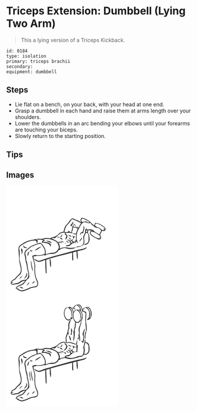 # Triceps Extension: Dumbbell (Lying Two Arm)
> This a lying version of a Triceps Kickback.

``` 
id: 0184 
type: isolation 
primary: triceps brachii 
secondary:  
equipment: dumbbell 
``` 

## Steps

 - Lie flat on a bench, on your back, with your head at one end.
 - Grasp a dumbbell in each hand and raise them at arms length over your shoulders.
 - Lower the dumbbells in an arc bending your elbows until your forearms are touching your biceps.
 - Slowly return to the starting position.

## Tips


## Images

<svg width="300" height="296" viewBox="0 0 225 222" xmlns="http://www.w3.org/2000/svg">
  <g fill="#FFF">
    <path d="M0 0h225v222H0V0m151.34 64.58c-.56 1.75-1.6 3.41-1.71 5.28.42 1.34 1.26 2.5 1.93 3.74-2.54-1.68-5.27-3-7.94-4.43-2.98-.71-5.7-2.11-8.45-3.42-2.05-1.06-4.03.65-5.33 2.09-2.8 3.24-4.88 7.06-8.08 9.95-4.15 3.68-5.08 9.38-6.12 14.53-4.14.7-8.48 2.12-11.02 5.69-2.3 1.38-4.42 3.04-6.77 4.33-3.21.66-6.48 1.36-9.09 3.49-4.29-.46-8.79-1.77-12.97-.07-4.25 1.74-8.93 1.26-13.34.54.13.51.4 1.52.54 2.02 3.88-.02 7.91-.19 11.6 1.21-1.65 1.26-2.59 3.08-3.4 4.93 2.85.18 5.74.12 8.54.75l.54.34c4.09.39 8.82 2.62 8.35 7.45.48-1.23.99-2.45 1.52-3.66-.8-4.27-5.27-5.08-8.85-5.67l-.55-.38c-2.42-.56-4.93-.24-7.39-.34 1.55-1.08 3.14-2.09 4.7-3.16-1.34-.52-2.68-1.05-3.95-1.71 8.66-2.87 18.14-.32 25.93 3.9 3.42 2.64 5.18 6.93 6.09 11.04.14 3.18-2.3 5.64-4.06 8.04-2.12 2.71-5.6 3.9-8.97 3.69-4.84-.13-9.36 1.79-13.77 3.5 1.74-7.49-1.95-15.1-6.96-20.5-1.37-1.4-3.07-3.41-5.27-2.66-5.6 1.19-10.88 3.52-16.08 5.86-3.35 1.47-5.57 4.57-8.74 6.33-4.84 2.37-6.7 8.68-4.92 13.58 1.48 4.33.75 9.05 2.37 13.34 1.82 5.12 1.69 10.65 3.24 15.84.89 4.21 2.7 8.64 1.11 12.92-.63 2.47-2.55 4.27-4.08 6.2-3.31.42-6.85.35-9.83 2.05-2.32 1.24-4.24 3.09-6.49 4.44-2.93.7-5.97.82-8.84 1.81-1.59.62-3.4.27-4.6-.97 1.5-1.1 3.11-2.01 4.59-3.12l-4.61.6c1.95-2.61 4.93-3.74 7.72-5.15 2.78-2.81 4.87-6.31 8.23-8.54 3.79-2.38 4.77-7.17 4.73-11.33-.18-5.96-1.76-11.77-3.44-17.45-1.69-8.07 1.01-16.5-1.28-24.47.03-3.4 2.07-6.45 5.28-7.63 8.23-5.63 18.02-10.35 28.26-9.18 1.27 1.87 1.66 4.19 3.11 5.97.29-2.34.34-4.7.44-7.06-1.3-.72-2.61-1.44-3.86-2.25-1.44.59-2.87 1.33-4.46 1.43-6.38.48-12.56 2.63-18.22 5.54-3.25 2.02-6.32 4.31-9.62 6.25-4.27 5.19-1.6 11.97-1.82 17.97 1.03 6.25.26 12.69 1.99 18.84 1.12 5.21 3.06 10.66 1.68 16-1.41 5.36-6.88 7.78-9.85 12.11-2.13 3.39-6.56 4.01-8.95 7.11-.56 1.51-.88 3.1-1.31 4.66 1.55 1.05 2.93 3.09 5.07 2.48 3.72-.99 7.7-.84 11.33-2.01 3.85-2.98 7.88-5.86 12.93-6.23-2.76 3.36-5.46 7.45-10.07 8.27-3.48 1.58-8.13 3.35-8.88 7.57 1.07.68 2.18 1.32 3.31 1.9 2.88 2.45 6.63 3.93 10.42 3.84 2.24-.66 4.45-1.46 6.69-2.11 4.77-1.37 8.77-4.8 13.82-5.27 3.55-.86 8.69-.38 10.16-4.6 2.37-6.23-2.19-12.01-3.98-17.72-1.37-6.53-1.95-13.26-1.18-19.9.54-7.63-4.3-14.49-3.24-22.09l.53.46.51.46c2.28.63 4.32-1.27 6.64-.88 4.71.39 9.46-.24 13.88-1.93.13.4.38 1.2.51 1.6 4.26-2.16 8.9-3.94 13.76-3.55 5.64.25 12.06-2.04 14.42-7.56 1.62-.32 3.11-1.02 4.21-2.3 3.53-1.33 7.41-2.6 11.17-1.47 6.35 1.91 14.09 2.44 19.64-1.81-4.94.6-9.96 1.72-14.93.69-6.03-1.29-12.57-1.03-18.07 1.96 1.75-4.26-.49-8.64-2.55-12.32 2.66.48 5.43 1.22 8.09.27-2.73-.87-5.54-1.43-8.34-1.98l-.04 2.14c-2.7-4.86-8.45-6.28-13.04-8.74 1.23-.66 2.47-1.31 3.69-1.98-.02.47-.05 1.41-.07 1.89 1.72 0 3.23-1.09 4.85-1.58 1.53-3.37 5.05-5.02 7.71-7.36 2.9-2.47 6.83-3.3 10.53-2.6-.1 1.21-.19 2.42-.26 3.63.69.36 2.06 1.08 2.75 1.44 1.31 2.85-1.56 5.66-1.74 8.59 2.57-.07 3.06-3.06 4.02-4.9 1.32-3.31-2.49-5.51-4.15-7.82 4.93-1.04 9.9-1.41 14.69.53.65-1.78-1.24-2.1-2.46-2.69 3.38-1.6 3.05-5.92 3.07-9.07 2.34.08 4.68.04 7.02-.09.86 1.11 1.73 2.22 2.59 3.34-1.55 2.86-2.48 6-3.25 9.15-1.47-.29-2.94-.59-4.41-.9-.67.47-1.32.95-1.98 1.44 2.25.2 4.49.49 6.72.77-.44 3.81-.38 7.65.04 11.46-.56-.07-1.7-.19-2.27-.26.34.6 1.03 1.78 1.37 2.37-.69.29-2.09.85-2.79 1.14-.81-.19-2.45-.58-3.27-.77-.35-.76-.7-1.51-1.04-2.26.88-.9 1.74-1.82 2.56-2.78-2.42.87-4.25 2.73-6.45 3.98-1.51-1.68-3.83-1.78-5.83-2.41.23.43.7 1.29.93 1.72 1.18.3 2.36.6 3.54.88-.18 2.13.57 4.09 1.91 5.73-.94.75-1.88 1.52-2.81 2.28-2.15.37-4.28.83-6.4 1.33.22.42.67 1.26.89 1.67 1.64-.2 3.29-.36 4.91-.67 2.36-.18 3.37-2.65 5.17-3.82 2.47-1.61 5.22-2.73 7.82-4.1a57.93 57.93 0 0 0-1.03 4.13c1.32-1.82 2.02-3.98 2.86-6.05.64 1.65 1.76 2.97 3.33 3.8-.55-2.1-1.58-4.02-2.1-6.12-.65-7.2-.62-15.02 3.45-21.31 2.88-4.47 4.15-10.27 8.73-13.44 4.36-2.83 9.18 1.02 13.78 1.08 1.69-2.57 2.67 1.04 3.5 2.36 2.42 1.81 4.73 3.79 7.24 5.48 1.99 1.46 4.58 1.1 6.87 1.61 2.58.91 4.02 3.34 5.62 5.38-1.25 2.64-2.51 5.27-3.83 7.87-2.91-1.96-5.86-3.88-9.01-5.43-1.38-1.68-2.91-3.34-5-4.11-3.59-1.79-7.66-.63-11.46-.47-.08-.7-.26-2.11-.35-2.82-1.94 1.76-2.94 4.18-2.81 6.8.16 4.12-2.72 7.32-3.91 11.03.5 5.19 2.45 11.29-1.36 15.72-3.04 4.56-9.76 1.49-13.38 5.33 5.12-.67 10.72-1.68 14.82-5 5.23-5.61-.7-13.73 3.32-19.68.76-1.59 1.38-3.25 2.03-4.89 1.53.51 3.24.7 4.55 1.73 1.23 4.78 1.01 9.84.76 14.73-.99 4.14-4.97 5.95-8.8 6.63.04 2.2 2.94 1.03 4.26.65 5.07-1.57 7.24-7.42 6.68-12.3-.5-4-.42-8.53-3.54-11.54.43-1.76.78-3.54 1.07-5.33 2.88.34 5.72.95 8.57 1.49-1.3.04-2.59.09-3.88.16-.72 2.14-2.64 4.71-.75 6.83 3.91 4.26 9.23 6.98 14.37 9.47 2.18 1.08 5.81 1.88 6.82-1.09 1.66-2.39.05-4.88-1.57-6.72 1.35-2.94 2.66-5.9 4.06-8.82 1.74.01 3.98 1.41 5.48-.02 1.31-1.02 1.6-2.79 1.82-4.33-1.76-3.37-5.18-5.34-8.3-7.27-3.95-2.22-8.24-4.47-12.92-4.2-.66 1.69-1.32 3.39-1.89 5.11-4.3-2.56-6.97-7.02-11.26-9.6-4.42-2.77-9.26-5.89-14.71-5.51m4.51 16.04c.32 4.19-.3 8.34-1.99 12.19-3.32.44-5.55 3.17-4.9 6.54.81-1.38 1.51-2.81 2.38-4.15 1.07-.92 2.49.25 3.7.31.29-4.85 4.73-10.58.81-14.89m-46.1 21.42c-.93.51-1.86 1.02-2.79 1.52-1.75-.73-3.59-1.31-5.51-.98 1.22.68 2.45 1.32 3.71 1.92 2.3-.79 4.59-1.62 6.86-2.51.43-1.63.84-3.27 1.22-4.91-1.32 1.54-2.45 3.23-3.49 4.96m15.34-3.75c.84 3.2 4.04 3.51 6.84 3.78-.68-.67-1.35-1.34-2.03-2.01l-2.3-.4c-.83-.47-1.67-.93-2.51-1.37m7.68 1.24c1.5 2.14 2.17 4.64 2.32 7.22 1.07-1.77 1.97-3.79 3.99-4.68-.44-.24-1.31-.71-1.75-.95-.4.43-.79.87-1.19 1.31-1.11-.98-2.24-1.95-3.37-2.9m-7.12 4.54c.92 2.41 2.85 4.24 5.62 3.81a53.33 53.33 0 0 0-5.62-3.81m21.05 8.28c3.38-1.67 5.68-4.82 6.59-8.43-2.73 2.34-4.82 5.32-6.59 8.43m-39.56-7.54c2.12 1.42 4.24 2.87 6.61 3.86-.65-1.22-1.33-2.42-2.01-3.62-1.54-.09-3.07-.17-4.6-.24m-27.66 5.3c3.92 2.4 8.42 3.67 12.64 5.45-2.12-4.68-8.28-4.59-12.64-5.45m28.23 1.05c2.76 1.24 5.65 2.72 8.77 2.26-2.52-1.92-5.69-2.34-8.77-2.26m12.92-.7c1.06 2.54 3.27 4.11 6.11 3.72-1.8-1.6-3.91-2.79-6.11-3.72m-1.47 4.65c-1.35 3.06 3.33-.01 0 0m-77.01 9.11c-3.35-.04-6.17-1.37-7.8-4.36-1.01 4.36 4.61 7.16 7.8 4.36m112.99 2.44c-6.22 1.31-12.48 2.43-18.63 4.03-22.77 6.42-45.82 11.92-68.14 19.8-4.62 2.22-8.33-2.25-12.51-3.4 1.86 3.37 5.69 4.88 9.15 6.01 4.79.12 9.06-2.55 13.64-3.58.15 8.95.29 17.9 1.1 26.82l1.56-.12c-.16-9.07-.18-18.14-1.02-27.18 2.45-.79 4.92-1.5 7.37-2.25l-1.38-.44c5.47-.04 10.43-2.63 15.69-3.8 10.31-2.42 20.45-5.51 30.74-8.01.29 4.95-.03 9.93.41 14.87.48.3 1.46.89 1.95 1.18.16-5.49-.3-10.96-.73-16.43 2.4-.79 4.86-1.4 7.32-2 .41 5.36-.32 11.13 2.09 16.12 1.02-5.46.16-11.02-.3-16.49 5.48-1.73 11.48-2.07 16.52-5.02 1.45-.61 1.81-2.21 2.37-3.52-2.28 1.38-4.52 2.94-7.2 3.41m-125.31.07c.1 2.05.54 4.07.66 6.12l1.01-.89c-.41 1.98-.59 3.98-.52 6 .98-1.88 1.7-3.89 2.5-5.85-.27-.04-.81-.1-1.09-.14.86-1.66-.27-6.84-2.56-5.24m57.93 23.05c.39 4.78-.48 10.12 2.15 14.39.36-5.45.44-10.98-.79-16.33-.86-1.98-2.1 1.31-1.36 1.94M40.59 174.8c1.03 4.88-2.43 8.7-4.69 12.63 4.25-2.14 8.49-8.31 4.69-12.63m-14.61 13.13a32.58 32.58 0 0 0 6.89-6.68c-3.09 1.25-5.37 3.77-6.89 6.68z"/>
    <path d="M152.31 65.92c4.48 0 8.41 2.41 12.13 4.62 1.42.9 3.37 1.86 3.33 3.81-1.99-1.39-5.65-.63-6.64-3.27-.7-.36-1.4-.7-2.09-1.04.55.53 1.66 1.59 2.21 2.13-2.75-.41-5.54-.27-8.15.7-.68-.95-1.42-1.86-1.99-2.88.3-1.38.79-2.72 1.2-4.07zM132.54 66.67c6.28 2.5 12.73 4.75 18.44 8.46-1.97 2.46-3.58 5.2-4.34 8.29-3.81-.94-7.74-.89-11.61-.44.42-1.61.84-3.22 1.16-4.86-5.29 3.76-1.84 11.38-6.33 15.7-1.44-.97-2.84-2.08-3.58-3.69-.85 1-1.69 2.02-2.49 3.06-2.2.32-4.39-.01-6.56-.37 1.44-4.98 2-10.75 6.1-14.41 3.77-3.32 6.28-7.72 9.21-11.74m-3.14 12.67c.48.92.95 1.84 1.43 2.76 2.01-3.27 4.6-6.53 4.36-10.61-1.76 2.74-3.53 5.48-5.79 7.85m6.29-3.79c.18 2.7 2.5 4.37 4.76 5.39-1.31-2.02-2.95-3.81-4.76-5.39zM180.42 75.82c4.42.13 8.35 2.37 12.06 4.55 2.79 1.77 5.92 3.61 6.96 7.01-4.96-4.23-2.46.58-1.3 1.81-1.82-.22-3.82.13-5.5-.66-2.37-2.02-4.53-4.57-7.79-5.11-2.63-.37-4.62-2.11-6.24-4.09.61-1.17 1.22-2.34 1.81-3.51z"/>
    <path d="M143.68 84.04c1.45-.29 1.96.24 1.51 1.59-1.42.28-1.92-.25-1.51-1.59zM161.14 89.37c.73.06 2.19.17 2.92.22-.54 1.47-1.1 2.92-1.64 4.39l-1.65-1.05c.12-1.19.25-2.37.37-3.56zM171.44 91.84c5.82.66 10.95 3.92 15.51 7.39 1.71 1.24 2.86 3.04 3.37 5.08-.63-.31-1.9-.94-2.53-1.26.44 1.04.88 2.07 1.31 3.11-7.63-.16-14.23-5.12-19.46-10.28a291.9 291.9 0 0 0 1.8-4.04zM129.82 113.98c-1.14-1.4.57-2.67 1.25-3.76.75 1.69 2.09 2.92 3.61 3.9-1.61.29-3.35.81-4.86-.14zM52.05 122.12c5.7-2.28 11.27-5.71 17.66-5.21 4.87 5.2 9.75 12.38 8.05 19.8-5.3 3.03-11.71 3.67-17.67 2.72-2.68-.65-5.18.6-7.6 1.53 1.13 7.45 4.96 14.42 4.47 22.1-.6 9.12.08 18.61 3.88 27.02 1.07 3.5 3.59 8.11.53 11.23-5.38 2.48-11.76 1.99-16.95 5.08-3.84 2.3-8.21 3.38-12.53 4.36-3.09-.26-6.26-1.11-8.02-3.88l-3.28-.08c1.98-4.69 7.79-5.41 11.97-7.28 4.51-2.75 6.4-8.09 10.41-11.39 1.64-1.4 3.55-2.97 3.58-5.33-.26-7.77-3.16-15.15-3.7-22.88-.32-2.79-.68-5.61-1.87-8.17-1.5-3.02-.29-6.49-1.26-9.62-.61-2.19-1.1-4.41-1.6-6.62 1.43-2.37 2.1-5.5 4.81-6.78 3.37-1.77 5.54-5.2 9.12-6.6m5.54 8.02c5.32-.87 9.11-5.17 13.52-7.94-5.22 1.16-9.81 4.16-13.52 7.94m-10-.75c.91 2.62 3.55 3.28 5.74 1.67-1.91-.56-3.81-1.16-5.74-1.67m-5.06 12.12c2.01-1.57 2.75-3.87 2.72-6.36.59-1.05 1.18-2.1 1.72-3.17-4.3 1.17-3.72 6.02-4.44 9.53m2.7 8.73c.57.55.57.55 0 0m4.46 6.16c1.12 5.42 1.46 11.15 4.15 16.11-.41-7.51-3.38-14.64-3.58-22.21-.49 1.98-.97 4.05-.57 6.1m4.87 37.85c-1.15.8-2.25 1.66-3.23 2.66 2.5-.44 6.82-1.92 5.07-5.24-.62.86-1.23 1.72-1.84 2.58m-13.03 7.09c2.23-2.06 4.11-4.55 5.04-7.46-2.25 2.02-4.36 4.42-5.04 7.46m-15.07 2.72c2.47 1.45 5.12 2.73 8.04 2.87-1.66-2.73-5.06-3.74-8.04-2.87z"/>
  </g>
  <g fill="#333">
    <path d="M151.34 64.58c5.45-.38 10.29 2.74 14.71 5.51 4.29 2.58 6.96 7.04 11.26 9.6.57-1.72 1.23-3.42 1.89-5.11 4.68-.27 8.97 1.98 12.92 4.2 3.12 1.93 6.54 3.9 8.3 7.27-.22 1.54-.51 3.31-1.82 4.33-1.5 1.43-3.74.03-5.48.02-1.4 2.92-2.71 5.88-4.06 8.82 1.62 1.84 3.23 4.33 1.57 6.72-1.01 2.97-4.64 2.17-6.82 1.09-5.14-2.49-10.46-5.21-14.37-9.47-1.89-2.12.03-4.69.75-6.83 1.29-.07 2.58-.12 3.88-.16-2.85-.54-5.69-1.15-8.57-1.49-.29 1.79-.64 3.57-1.07 5.33 3.12 3.01 3.04 7.54 3.54 11.54.56 4.88-1.61 10.73-6.68 12.3-1.32.38-4.22 1.55-4.26-.65 3.83-.68 7.81-2.49 8.8-6.63.25-4.89.47-9.95-.76-14.73-1.31-1.03-3.02-1.22-4.55-1.73-.65 1.64-1.27 3.3-2.03 4.89-4.02 5.95 1.91 14.07-3.32 19.68-4.1 3.32-9.7 4.33-14.82 5 3.62-3.84 10.34-.77 13.38-5.33 3.81-4.43 1.86-10.53 1.36-15.72 1.19-3.71 4.07-6.91 3.91-11.03-.13-2.62.87-5.04 2.81-6.8.09.71.27 2.12.35 2.82 3.8-.16 7.87-1.32 11.46.47 2.09.77 3.62 2.43 5 4.11 3.15 1.55 6.1 3.47 9.01 5.43 1.32-2.6 2.58-5.23 3.83-7.87-1.6-2.04-3.04-4.47-5.62-5.38-2.29-.51-4.88-.15-6.87-1.61-2.51-1.69-4.82-3.67-7.24-5.48-.83-1.32-1.81-4.93-3.5-2.36-4.6-.06-9.42-3.91-13.78-1.08-4.58 3.17-5.85 8.97-8.73 13.44-4.07 6.29-4.1 14.11-3.45 21.31.52 2.1 1.55 4.02 2.1 6.12-1.57-.83-2.69-2.15-3.33-3.8-.84 2.07-1.54 4.23-2.86 6.05.29-1.39.64-2.77 1.03-4.13-2.6 1.37-5.35 2.49-7.82 4.1-1.8 1.17-2.81 3.64-5.17 3.82-1.62.31-3.27.47-4.91.67-.22-.41-.67-1.25-.89-1.67 2.12-.5 4.25-.96 6.4-1.33.93-.76 1.87-1.53 2.81-2.28-1.34-1.64-2.09-3.6-1.91-5.73-1.18-.28-2.36-.58-3.54-.88-.23-.43-.7-1.29-.93-1.72 2 .63 4.32.73 5.83 2.41 2.2-1.25 4.03-3.11 6.45-3.98-.82.96-1.68 1.88-2.56 2.78.34.75.69 1.5 1.04 2.26.82.19 2.46.58 3.27.77.7-.29 2.1-.85 2.79-1.14-.34-.59-1.03-1.77-1.37-2.37.57.07 1.71.19 2.27.26-.42-3.81-.48-7.65-.04-11.46-2.23-.28-4.47-.57-6.72-.77.66-.49 1.31-.97 1.98-1.44 1.47.31 2.94.61 4.41.9.77-3.15 1.7-6.29 3.25-9.15-.86-1.12-1.73-2.23-2.59-3.34-2.34.13-4.68.17-7.02.09-.02 3.15.31 7.47-3.07 9.07 1.22.59 3.11.91 2.46 2.69-4.79-1.94-9.76-1.57-14.69-.53 1.66 2.31 5.47 4.51 4.15 7.82-.96 1.84-1.45 4.83-4.02 4.9.18-2.93 3.05-5.74 1.74-8.59-.69-.36-2.06-1.08-2.75-1.44.07-1.21.16-2.42.26-3.63-3.7-.7-7.63.13-10.53 2.6-2.66 2.34-6.18 3.99-7.71 7.36-1.62.49-3.13 1.58-4.85 1.58.02-.48.05-1.42.07-1.89-1.22.67-2.46 1.32-3.69 1.98 4.59 2.46 10.34 3.88 13.04 8.74l.04-2.14c2.8.55 5.61 1.11 8.34 1.98-2.66.95-5.43.21-8.09-.27 2.06 3.68 4.3 8.06 2.55 12.32 5.5-2.99 12.04-3.25 18.07-1.96 4.97 1.03 9.99-.09 14.93-.69-5.55 4.25-13.29 3.72-19.64 1.81-3.76-1.13-7.64.14-11.17 1.47-1.1 1.28-2.59 1.98-4.21 2.3-2.36 5.52-8.78 7.81-14.42 7.56-4.86-.39-9.5 1.39-13.76 3.55-.13-.4-.38-1.2-.51-1.6-4.42 1.69-9.17 2.32-13.88 1.93-2.32-.39-4.36 1.51-6.64.88l-.51-.46-.53-.46c-1.06 7.6 3.78 14.46 3.24 22.09-.77 6.64-.19 13.37 1.18 19.9 1.79 5.71 6.35 11.49 3.98 17.72-1.47 4.22-6.61 3.74-10.16 4.6-5.05.47-9.05 3.9-13.82 5.27-2.24.65-4.45 1.45-6.69 2.11-3.79.09-7.54-1.39-10.42-3.84-1.13-.58-2.24-1.22-3.31-1.9.75-4.22 5.4-5.99 8.88-7.57 4.61-.82 7.31-4.91 10.07-8.27-5.05.37-9.08 3.25-12.93 6.23-3.63 1.17-7.61 1.02-11.33 2.01-2.14.61-3.52-1.43-5.07-2.48.43-1.56.75-3.15 1.31-4.66 2.39-3.1 6.82-3.72 8.95-7.11 2.97-4.33 8.44-6.75 9.85-12.11 1.38-5.34-.56-10.79-1.68-16-1.73-6.15-.96-12.59-1.99-18.84.22-6-2.45-12.78 1.82-17.97 3.3-1.94 6.37-4.23 9.62-6.25 5.66-2.91 11.84-5.06 18.22-5.54 1.59-.1 3.02-.84 4.46-1.43 1.25.81 2.56 1.53 3.86 2.25-.1 2.36-.15 4.72-.44 7.06-1.45-1.78-1.84-4.1-3.11-5.97-10.24-1.17-20.03 3.55-28.26 9.18-3.21 1.18-5.25 4.23-5.28 7.63 2.29 7.97-.41 16.4 1.28 24.47 1.68 5.68 3.26 11.49 3.44 17.45.04 4.16-.94 8.95-4.73 11.33-3.36 2.23-5.45 5.73-8.23 8.54-2.79 1.41-5.77 2.54-7.72 5.15l4.61-.6c-1.48 1.11-3.09 2.02-4.59 3.12 1.2 1.24 3.01 1.59 4.6.97 2.87-.99 5.91-1.11 8.84-1.81 2.25-1.35 4.17-3.2 6.49-4.44 2.98-1.7 6.52-1.63 9.83-2.05 1.53-1.93 3.45-3.73 4.08-6.2 1.59-4.28-.22-8.71-1.11-12.92-1.55-5.19-1.42-10.72-3.24-15.84-1.62-4.29-.89-9.01-2.37-13.34-1.78-4.9.08-11.21 4.92-13.58 3.17-1.76 5.39-4.86 8.74-6.33 5.2-2.34 10.48-4.67 16.08-5.86 2.2-.75 3.9 1.26 5.27 2.66 5.01 5.4 8.7 13.01 6.96 20.5 4.41-1.71 8.93-3.63 13.77-3.5 3.37.21 6.85-.98 8.97-3.69 1.76-2.4 4.2-4.86 4.06-8.04-.91-4.11-2.67-8.4-6.09-11.04-7.79-4.22-17.27-6.77-25.93-3.9 1.27.66 2.61 1.19 3.95 1.71-1.56 1.07-3.15 2.08-4.7 3.16 2.46.1 4.97-.22 7.39.34l.55.38c3.58.59 8.05 1.4 8.85 5.67-.53 1.21-1.04 2.43-1.52 3.66.47-4.83-4.26-7.06-8.35-7.45l-.54-.34c-2.8-.63-5.69-.57-8.54-.75.81-1.85 1.75-3.67 3.4-4.93-3.69-1.4-7.72-1.23-11.6-1.21-.14-.5-.41-1.51-.54-2.02 4.41.72 9.09 1.2 13.34-.54 4.18-1.7 8.68-.39 12.97.07 2.61-2.13 5.88-2.83 9.09-3.49 2.35-1.29 4.47-2.95 6.77-4.33 2.54-3.57 6.88-4.99 11.02-5.69 1.04-5.15 1.97-10.85 6.12-14.53 3.2-2.89 5.28-6.71 8.08-9.95 1.3-1.44 3.28-3.15 5.33-2.09 2.75 1.31 5.47 2.71 8.45 3.42 2.67 1.43 5.4 2.75 7.94 4.43-.67-1.24-1.51-2.4-1.93-3.74.11-1.87 1.15-3.53 1.71-5.28m.97 1.34c-.41 1.35-.9 2.69-1.2 4.07.57 1.02 1.31 1.93 1.99 2.88 2.61-.97 5.4-1.11 8.15-.7-.55-.54-1.66-1.6-2.21-2.13.69.34 1.39.68 2.09 1.04.99 2.64 4.65 1.88 6.64 3.27.04-1.95-1.91-2.91-3.33-3.81-3.72-2.21-7.65-4.62-12.13-4.62m-19.77.75c-2.93 4.02-5.44 8.42-9.21 11.74-4.1 3.66-4.66 9.43-6.1 14.41 2.17.36 4.36.69 6.56.37.8-1.04 1.64-2.06 2.49-3.06.74 1.61 2.14 2.72 3.58 3.69 4.49-4.32 1.04-11.94 6.33-15.7-.32 1.64-.74 3.25-1.16 4.86 3.87-.45 7.8-.5 11.61.44.76-3.09 2.37-5.83 4.34-8.29-5.71-3.71-12.16-5.96-18.44-8.46m47.88 9.15c-.59 1.17-1.2 2.34-1.81 3.51 1.62 1.98 3.61 3.72 6.24 4.09 3.26.54 5.42 3.09 7.79 5.11 1.68.79 3.68.44 5.5.66-1.16-1.23-3.66-6.04 1.3-1.81-1.04-3.4-4.17-5.24-6.96-7.01-3.71-2.18-7.64-4.42-12.06-4.55m-36.74 8.22c-.41 1.34.09 1.87 1.51 1.59.45-1.35-.06-1.88-1.51-1.59m17.46 5.33c-.12 1.19-.25 2.37-.37 3.56l1.65 1.05c.54-1.47 1.1-2.92 1.64-4.39-.73-.05-2.19-.16-2.92-.22m10.3 2.47a291.9 291.9 0 0 1-1.8 4.04c5.23 5.16 11.83 10.12 19.46 10.28-.43-1.04-.87-2.07-1.31-3.11.63.32 1.9.95 2.53 1.26-.51-2.04-1.66-3.84-3.37-5.08-4.56-3.47-9.69-6.73-15.51-7.39m-41.62 22.14c1.51.95 3.25.43 4.86.14-1.52-.98-2.86-2.21-3.61-3.9-.68 1.09-2.39 2.36-1.25 3.76m-77.77 8.14c-3.58 1.4-5.75 4.83-9.12 6.6-2.71 1.28-3.38 4.41-4.81 6.78.5 2.21.99 4.43 1.6 6.62.97 3.13-.24 6.6 1.26 9.62 1.19 2.56 1.55 5.38 1.87 8.17.54 7.73 3.44 15.11 3.7 22.88-.03 2.36-1.94 3.93-3.58 5.33-4.01 3.3-5.9 8.64-10.41 11.39-4.18 1.87-9.99 2.59-11.97 7.28l3.28.08c1.76 2.77 4.93 3.62 8.02 3.88 4.32-.98 8.69-2.06 12.53-4.36 5.19-3.09 11.57-2.6 16.95-5.08 3.06-3.12.54-7.73-.53-11.23-3.8-8.41-4.48-17.9-3.88-27.02.49-7.68-3.34-14.65-4.47-22.1 2.42-.93 4.92-2.18 7.6-1.53 5.96.95 12.37.31 17.67-2.72 1.7-7.42-3.18-14.6-8.05-19.8-6.39-.5-11.96 2.93-17.66 5.21z"/>
    <path d="M129.4 79.34c2.26-2.37 4.03-5.11 5.79-7.85.24 4.08-2.35 7.34-4.36 10.61-.48-.92-.95-1.84-1.43-2.76zM135.69 75.55c1.81 1.58 3.45 3.37 4.76 5.39-2.26-1.02-4.58-2.69-4.76-5.39zM155.85 80.62c3.92 4.31-.52 10.04-.81 14.89-1.21-.06-2.63-1.23-3.7-.31-.87 1.34-1.57 2.77-2.38 4.15-.65-3.37 1.58-6.1 4.9-6.54 1.69-3.85 2.31-8 1.99-12.19zM109.75 102.04c1.04-1.73 2.17-3.42 3.49-4.96-.38 1.64-.79 3.28-1.22 4.91-2.27.89-4.56 1.72-6.86 2.51-1.26-.6-2.49-1.24-3.71-1.92 1.92-.33 3.76.25 5.51.98.93-.5 1.86-1.01 2.79-1.52zM125.09 98.29c.84.44 1.68.9 2.51 1.37l2.3.4c.68.67 1.35 1.34 2.03 2.01-2.8-.27-6-.58-6.84-3.78zM132.77 99.53c1.13.95 2.26 1.92 3.37 2.9.4-.44.79-.88 1.19-1.31.44.24 1.31.71 1.75.95-2.02.89-2.92 2.91-3.99 4.68-.15-2.58-.82-5.08-2.32-7.22zM125.65 104.07a53.33 53.33 0 0 1 5.62 3.81c-2.77.43-4.7-1.4-5.62-3.81zM146.7 112.35c1.77-3.11 3.86-6.09 6.59-8.43-.91 3.61-3.21 6.76-6.59 8.43zM107.14 104.81c1.53.07 3.06.15 4.6.24.68 1.2 1.36 2.4 2.01 3.62-2.37-.99-4.49-2.44-6.61-3.86zM79.48 110.11c4.36.86 10.52.77 12.64 5.45-4.22-1.78-8.72-3.05-12.64-5.45zM107.71 111.16c3.08-.08 6.25.34 8.77 2.26-3.12.46-6.01-1.02-8.77-2.26zM120.63 110.46c2.2.93 4.31 2.12 6.11 3.72-2.84.39-5.05-1.18-6.11-3.72zM119.16 115.11c3.33-.01-1.35 3.06 0 0zM42.15 124.22c-3.19 2.8-8.81 0-7.8-4.36 1.63 2.99 4.45 4.32 7.8 4.36zM57.59 130.14c3.71-3.78 8.3-6.78 13.52-7.94-4.41 2.77-8.2 7.07-13.52 7.94zM155.14 126.66c2.68-.47 4.92-2.03 7.2-3.41-.56 1.31-.92 2.91-2.37 3.52-5.04 2.95-11.04 3.29-16.52 5.02.46 5.47 1.32 11.03.3 16.49-2.41-4.99-1.68-10.76-2.09-16.12-2.46.6-4.92 1.21-7.32 2 .43 5.47.89 10.94.73 16.43-.49-.29-1.47-.88-1.95-1.18-.44-4.94-.12-9.92-.41-14.87-10.29 2.5-20.43 5.59-30.74 8.01-5.26 1.17-10.22 3.76-15.69 3.8l1.38.44c-2.45.75-4.92 1.46-7.37 2.25.84 9.04.86 18.11 1.02 27.18l-1.56.12c-.81-8.92-.95-17.87-1.1-26.82-4.58 1.03-8.85 3.7-13.64 3.58-3.46-1.13-7.29-2.64-9.15-6.01 4.18 1.15 7.89 5.62 12.51 3.4 22.32-7.88 45.37-13.38 68.14-19.8 6.15-1.6 12.41-2.72 18.63-4.03zM29.83 126.73c2.29-1.6 3.42 3.58 2.56 5.24.28.04.82.1 1.09.14-.8 1.96-1.52 3.97-2.5 5.85-.07-2.02.11-4.02.52-6l-1.01.89c-.12-2.05-.56-4.07-.66-6.12zM47.59 129.39c1.93.51 3.83 1.11 5.74 1.67-2.19 1.61-4.83.95-5.74-1.67zM42.53 141.51c.72-3.51.14-8.36 4.44-9.53-.54 1.07-1.13 2.12-1.72 3.17.03 2.49-.71 4.79-2.72 6.36z"/>
    <path d="M87.76 149.78c-.74-.63.5-3.92 1.36-1.94 1.23 5.35 1.15 10.88.79 16.33-2.63-4.27-1.76-9.61-2.15-14.39zM45.23 150.24c.57.55.57.55 0 0zM49.69 156.4c-.4-2.05.08-4.12.57-6.1.2 7.57 3.17 14.7 3.58 22.21-2.69-4.96-3.03-10.69-4.15-16.11zM40.59 174.8c3.8 4.32-.44 10.49-4.69 12.63 2.26-3.93 5.72-7.75 4.69-12.63zM25.98 187.93c1.52-2.91 3.8-5.43 6.89-6.68a32.58 32.58 0 0 1-6.89 6.68zM54.56 194.25c.61-.86 1.22-1.72 1.84-2.58 1.75 3.32-2.57 4.8-5.07 5.24.98-1 2.08-1.86 3.23-2.66zM41.53 201.34c.68-3.04 2.79-5.44 5.04-7.46-.93 2.91-2.81 5.4-5.04 7.46zM26.46 204.06c2.98-.87 6.38.14 8.04 2.87-2.92-.14-5.57-1.42-8.04-2.87z"/>
  </g>
</svg>

<svg width="300" height="296" viewBox="0 0 225 222" xmlns="http://www.w3.org/2000/svg">
  <g fill="#FFF">
    <path d="M0 0h225v222H0V0m144.01 16.75c2.11 1.62 4.68 2.8 6.2 5.08 2.45 3.37 2.31 7.74 3.12 11.65.17-.75.5-2.23.67-2.97 2.15 1.07 4.16 2.36 6.01 3.89-.08 6.38-1.49 12.77-.25 19.13-.15 6.38 1.69 12.58 1.19 18.97-.49.12-1.46.35-1.95.47-.57 4.24-.58 8.57.17 12.79.25.1.75.3 1.01.41-.16-3.77-.83-7.68.44-11.34.66-2.6 2.24-5.06 1.84-7.84-.33-5.1-.58-10.24-1.92-15.19-.28-6.43 1.5-12.92.57-19.37-2.36-1.01-4.71-2.04-6.93-3.31 1.45-2.21 3.28-4.12 5.25-5.86 2.3 1.45 4.93 2.75 6.24 5.29 2.52 3.7 1.55 8.31 1.41 12.48-.14 2.63-2.13 4.53-3.84 6.3.09.34.27 1.03.36 1.38 2.4-.73 4.8-1.7 6.22-3.9 2.96-4.91 2.85-11.23.82-16.46-1.38-3.51-4.42-7.09-8.57-6.52 2.39 1.89 5.78 3.11 6.87 6.23 1.83 4.08 1.31 8.66 1.09 12.99.09 1.32-.79 2.3-1.69 3.13l-.58.36c2.8-7.74 1.34-17.97-6.4-22.26-3.17.83-6.25 2.31-7.61 5.51-.6-5.05-3.74-11.49-9.74-11.04m-8.47 6.89l-3.31.12c2.54 1.51 5.32 2.56 8.23 3.08-1.3-.96-2.64-1.86-3.99-2.75 1.17-2.32 2.99-4.19 4.98-5.82 3.53 1.89 8.35 5.41 7.11 9.93-1.13-.38-3.38-1.15-4.51-1.53 2.93 2.14 6.44 4.13 7.53 7.86 2.48 6.35.73 13.37-3.13 18.75 6.56-4.21 6.48-13.19 4.12-19.76-.49-2.07-3.3-3.52-1.96-5.84-.71-4.41-3.45-8.12-7.25-10.4-3.54.74-6.69 2.78-7.82 6.36m-8.7-.47c-3.21-1.25-6.99.21-8.57 3.23-2.89 5.56-2.5 12.52.45 17.97 1.44 2.61 3.98 5.27 7.24 4.84 2.1.2 3.5-1.59 4.47-3.18.59.39 1.19.79 1.78 1.2.92-1.4 1.79-2.84 2.61-4.3.12 3.76 2.06 7.01 4.29 9.89-1.04 4.09-.32 8.44-1.86 12.42-.83 1.84-.49 3.83-.35 5.77l-1.99-.04c2.25 6.84.38 14.06.27 21.04 3.9-7.89 2.4-16.98 3.31-25.45 1.92-4.01 1.6-8.44 1.83-12.76 1.82.21 3.65.33 5.48.43a28.02 28.02 0 0 0 4.59-5.76c-.4-.77-.8-1.53-1.2-2.28-.5 3.57-4.05 8.18-8 5.86-5.25-3.27-6.28-10.39-5.37-16.05.32-3.38 2.85-5.83 5.31-7.87 1.96 1.25 4.23 2.21 5.66 4.13 2.7 3.5 3.07 8.18 2.79 12.44.46.7.94 1.4 1.42 2.09.52-6.84-.37-15.29-6.99-19.05-3.9-.81-7.62 1.99-8.53 5.75.14-5.24-2.87-10.78-8.23-12.11-.1.45-.31 1.34-.41 1.79m-1.3 33.53c-1.34 3.3.66 6.83-.73 10.07-1.29 3.59-1.26 7.54-3.05 10.96-3.01 5.35-1.78 11.67-1.28 17.47 2.84-.37 5.78-1.65 8.61-.53 3.88 1.25 7.64 2.96 11.79 3.08.93 4.61 1.21 9.27.6 13.94-1.34.32-2.68.64-4.02.95-.85-.26-2.57-.76-3.43-1.01-.38-.75-.75-1.5-1.12-2.24.89-.59 1.53-1.33 1.92-2.24-2.23.45-3.7 2.5-5.7 3.48-1.61-1.92-4.2-1.83-6.44-2.17 1.51 1.11 3.2 1.95 4.97 2.57-.07 2.06.71 3.93 1.96 5.54-.94.74-1.87 1.49-2.8 2.24-3.03.43-5.96 1.32-8.82 2.39l.4 2.52c-3.78.2-7.49 1.14-10.87 2.85 1.62-4.28-.46-8.66-2.66-12.3 2.7.5 5.44.96 8.2.68-2.77-1.46-5.88-1.95-8.94-2.34.23.58.7 1.73.93 2.3-2.93-4.96-8.83-6.43-13.56-9.07 1.53-.69 3.06-1.37 4.62-2l-1.58 1.15c.46.44.91.88 1.38 1.31 1.49-.84 3.04-1.57 4.61-2.25l.12-1.64c5.34-3.61 10.3-9.87 17.54-8.11-1.06 2.84 1.1 4.39 3.08 5.82.1 1.95-1.02 3.7-1.54 5.53-1.7 1.3-3.16 2.89-3.82 4.98 2.88-1.61 5.95-3.46 6.91-6.85 1.88-3.01-1.11-5.64-3.25-7.36-.22-1.2-.43-2.4-.64-3.6-2.27-.24-4.71-.95-6.87.16-6.33 1.95-9.92 8.81-16.62 9.92-2.47.36-4.69 1.52-6.71 2.92-3.27-.37-6.54-1.13-9.84-.86-2.99.49-5.76 2.07-8.85 1.98-3.08.17-6.09-.64-9.16-.68-1.98.58-3.76 1.82-5.85 2.03-6.61.56-13.05 2.72-18.86 5.88-2.99 2-5.96 4.05-9.04 5.92-2.71 3.35-2.94 7.92-2.13 11.99.2 5.63.97 11.21 1.07 16.85.2 7.51 3.86 14.56 3.3 22.14-.68 6.59-7.27 9.5-10.7 14.46-2.15 3.04-6.3 3.64-8.52 6.59-.56 1.53-.88 3.13-1.32 4.69 1.62 1.25 3.33 3.19 5.61 2.4 3.55-1.02 7.38-.77 10.84-1.98 3.83-2.99 7.89-5.79 12.91-6.24-2.63 3.05-4.96 7.02-9.18 8.01-3.01.8-5.48 2.75-8.16 4.22-.61 1.15-1.21 2.32-1.8 3.48 4.1 2.49 8 5.83 13.06 5.97 5.97-1.21 11.62-3.68 17.06-6.38 4.62-2.21 11.98-.16 14.45-5.68 2.23-5.86-1.73-11.47-3.7-16.79-1.89-7.12-2.08-14.59-1.47-21.9.35-7.35-4.72-14.01-3-21.34.23.51.67 1.51.89 2.02 2.43-.98 4.96-2.01 7.64-1.62 4.73.43 9.4-.65 13.81-2.27-.09.41-.26 1.23-.35 1.64 2.83-1.13 5.65-2.38 8.65-3.02 3.71-.55 7.58.19 11.2-1.04 2.93-.65 5.11-2.81 7.38-4.61.1-.54.29-1.62.39-2.16 1.78-.28 3.46-.89 4.65-2.32 3.85-1.51 8.15-2.66 12.2-1.17 8.76 2.97 17.71-.67 26.06-3.2 3.65.59 6.52-1.55 8.34-4.52 4.21 1.39 9.16-1.26 10.58-5.41 2.18-4.68.75-9.95-.07-14.78-.83-3.63-4.67-4.97-7.86-5.75.33-.79 1-2.36 1.34-3.15-.29-.15-.87-.44-1.15-.58l-.76-.13c-.46 6.36-2.04 12.58-4.42 18.48.55-.8 1.66-2.39 2.21-3.19.11 5.1.45 10.66-2.2 15.24-1.2 1.86-3.48 1.84-5.44 1.84-3.78-.07-7.03 2.13-10.6 3.04-6.19 1.97-13.18 1.42-18.86-1.78 2.89-.41 5.92-.43 8.68-1.47 2.34-2.27 5.04-4.13 7.38-6.4 2.57-1.1 5.33-2.25 8.02-.84.23-5.06 1-10.07.97-15.13-.61.46-1.82 1.38-2.43 1.83 1.06-3.77 1.87-7.69.97-11.59-.68 2.81-1.23 5.66-1.83 8.49-6.13-2.07-12.57-5.95-19.11-2.93.37-3.29-.7-6.52-.45-9.8.66-2.84 1.95-5.49 2.99-8.2.48.69 1.43 2.09 1.9 2.79.11-3.32-1.85-6.81-.31-9.99.49-1.52 1.48-2.98 1.34-4.63-.86-5.77.78-11.69 3.7-16.67-3.42 1.81-5.32 5.29-5.36 9.1m21.96 4.75c-1.67 3.16-2 6.8-1.21 10.26 1.1 3.11-.52 6.19-.73 9.31 1.78 2.67 1.99 5.9 1.75 9.01.35.22 1.05.67 1.4.9.41-4.01-.04-8.01-.86-11.93.69-4.94-.62-9.95.44-14.85 1.41-4.37 2.85-8.73 3.91-13.2-2.78 2.84-2.93 7.09-4.7 10.5m-16.92 2.81c.19 4.82.59 9.69-.58 14.43.89-.42 1.81-.8 2.68-1.28l-.27-.34c-1.09-2.4.07-4.9.8-7.2-.72-1.94-1.45-3.89-2.63-5.61m23.15 12.72c.72 1.63 1.59 3.22 2.05 4.95.03 3.24-1.03 6.36-1.53 9.54-1-.28-1.99-.56-2.99-.82.64 1.95 2.33 3.03 3.96 4.09 1.05-3.85 1.99-7.77 2.15-11.77.05-2.36-1.14-4.53-1.24-6.87.84-3.54 2.34-6.92 2.8-10.57-2.52 3.41-3.97 7.44-5.2 11.45m-27.67 2.73c.84 3.75 2.2 7.36 3.55 10.95.71-1.26 1.21-2.73.61-4.15-.9-2.5-1.49-5.59-4.16-6.8m19.49 3.5c-1.26.89-1.93 2.98-1.22 4.39 1.65.17 2.99-3.83 1.22-4.39m-35.79 18.81c-.93.51-1.86 1.03-2.78 1.55-1.77-.63-3.57-1.16-5.42-1.5 1.12.9 2.28 1.73 3.46 2.54 2.34-.85 4.68-1.72 7-2.63.43-1.64.85-3.3 1.23-4.95-1.29 1.57-2.42 3.26-3.49 4.99m15.28-3.5c1.08 2.96 4.11 3.25 6.84 3.58-.63-.63-1.27-1.24-1.9-1.86-1.67-.53-3.3-1.15-4.94-1.72m7.15 1.45c.55.46 1.64 1.38 2.19 1.84.58 1.31-.05 3.68 1.36 4.33.29-.56.89-1.68 1.18-2.24 1.17-2.29 3.12.41 4.58.92-.48-2.16-2.4-2.71-4.38-2.67l.59-.71c-1.98.56-3.7-.97-5.52-1.47m-6.63 4.18c1.06 2.15 2.91 4.45 5.57 3.32-1.83-1.15-3.66-2.3-5.57-3.32m-18.53.64c2.18 1.41 4.35 2.87 6.75 3.88-.67-1.22-1.38-2.42-2.08-3.62-1.56-.09-3.12-.18-4.67-.26m.63 6.33c2.57 1.21 5.26 2.1 7.95 2.95-.14-.52-.43-1.55-.57-2.06-2.44-.45-4.9-.78-7.38-.89m12.95-.68c1.09 2.53 3.28 4.15 6.14 3.74-1.82-1.58-3.93-2.79-6.14-3.74m-3.25 2.89c-.69 1.5 1.19 3.85 2.82 3.29.7-1.42-1.35-3.66-2.82-3.29m29.57 14.97c-17.45 3.76-34.55 8.97-51.74 13.73-7.6 2.75-15.74 3.75-23.08 7.19-2.58.87-5.26 2.17-8.03 1.78-2.87-1.11-5.34-3.11-8.39-3.79 2.19 3.11 5.78 4.82 9.31 5.89 4.78.1 9.07-2.55 13.66-3.54.12 8.94.28 17.88 1.09 26.79l1.57-.16c-.16-9.07-.22-18.13-1.01-27.18 2.45-.77 4.91-1.48 7.37-2.25.12 2.81.2 5.62.26 8.43l-2.19.32c.51.03 1.52.08 2.03.11.44 2.93.56 6.03 2.01 8.69.77-5.99.09-12.04-.59-18 14.37-4.39 29-7.89 43.52-11.77.27 4.94-.03 9.92.4 14.85.48.31 1.45.92 1.94 1.23.17-5.5-.3-10.98-.72-16.46 2.41-.79 4.86-1.41 7.32-2 .55 5.24-.57 11.13 2.13 15.88.99-5.37.14-10.85-.37-16.23 4.36-1.28 8.87-2.02 13.19-3.44 2.45-.8 4.8-2.23 5.97-4.62-4.91 2.44-10.25 3.72-15.65 4.55z"/>
    <path d="M120.03 43.96c-3.94-6.41-3.74-16.41 3.1-20.83 6.7 2.49 9.39 9.92 8.44 16.58.48.7.96 1.39 1.46 2.08.21-5.87.09-12.61-4.46-17.01.48-.33.96-.65 1.45-.97 1.57 2.28 3.42 4.51 4.05 7.28 1.15 3.78.07 7.72.25 11.58-.34.02-1.02.07-1.36.09l-.03 3.05c-.72-1.54-1.09-3.2-1.66-4.79-.79 2.09-1.34 4.69-3.49 5.85-2.79 2.12-6.3-.35-7.75-2.91zM159.47 93.83c3.02 1.82 6.33 4.2 6.4 8.11-.07 4.05 1.16 8.76-1.7 12.16-1.54 2.5-4.68 2.78-7.29 3.2 1.62-4.9 2.03-10.26.45-15.23.75-2.74 1.83-5.39 2.14-8.24zM74.15 108.07c8.83-2.88 18.54-.25 26.36 4.23 3.19 3.04 5.31 7.39 5.61 11.76-1.66 5.22-6.01 10.94-12.08 10.66-5.17-.23-10.05 1.62-14.75 3.55 1.92-8.45-2.79-17.12-9.09-22.52-1.97-1.86-4.61-.04-6.7.51-.85-2.25-.21-4.72-.25-7.05-.43-.31-1.29-.94-1.72-1.26 4.34.34 8.69.68 13.05.7-1.22 1.91-2.43 3.83-3.45 5.85 3.1.18 6.21.27 9.3.02-.15.41-.44 1.22-.59 1.63 4.3-1.02 9.41 2.16 8.66 6.95.52-1.27 1.08-2.53 1.67-3.77-.71-1.39-1.15-3.1-2.63-3.89-2.28-1.34-5.18-.92-7.37-2.43-2.28-.03-4.56-.01-6.84-.06 1.58-1.06 3.19-2.06 4.78-3.11-1.34-.54-2.69-1.07-3.96-1.77m5.28 2.08c4.1 2.3 8.59 3.87 13.03 5.36-2.74-4.37-8.41-4.71-13.03-5.36zM32.68 118.67c7.79-5.42 17.24-9.44 26.9-8.49 2.14 1.68 1.47 4.61 1.64 6.98-3.6.7-6.96 2.25-10.25 3.81-3.32 1.49-5.54 4.52-8.67 6.29-4.86 2.39-6.76 8.71-4.94 13.64 1.45 4.29.75 8.97 2.33 13.23 1.85 5.13 1.72 10.69 3.27 15.9.88 4.22 2.7 8.65 1.11 12.94-.63 2.5-2.6 4.31-4.18 6.24-3.53.37-7.34.35-10.41 2.39-2.84 1.53-5.01 4.6-8.51 4.57-3.77.25-7.39 2.47-11.16.88 1.66-1.34 3.45-2.48 5.14-3.78-1.23.22-3.68.65-4.9.87 1.69-1.81 3.55-3.49 5.92-4.32 3.29-1.11 4.63-4.6 7.03-6.82 2.25-2.4 5.72-3.86 6.78-7.21 2.46-6.99.29-14.49-1.5-21.38-2.3-6.23-1.07-12.95-1.19-19.42.95-3.72-2.06-7.37-.27-10.96.57-2.95 3.64-3.93 5.86-5.36m1.57 1.42c-.78 4.31 4.84 6.82 7.95 4.12-3.33.05-6.01-1.49-7.95-4.12m-4.44 5.49c.11 2.45.52 4.87.69 7.32l1-1.03c-.41 2.02-.58 4.07-.52 6.13.99-2.01 1.75-4.13 2.6-6.21l-1.23.31c1.12-2.65-.44-5.04-2.54-6.52m10.84 49.17c.89 4.91-2.45 8.76-4.76 12.7 4.28-2.18 8.42-8.27 4.76-12.7m-14.68 13.22c2.62-1.89 4.94-4.18 6.87-6.76-3.07 1.32-5.37 3.81-6.87 6.76zM129.63 112.97c-1.17-2.2 1.76-1.77 2.85-2.43l-1.01 1.3c.88.65 2.62 1.94 3.5 2.58-1.59-.19-5.24.98-5.34-1.45z"/>
    <path d="M52.09 122.11c5.68-2.28 11.25-5.69 17.62-5.2 4.9 5.2 9.65 12.31 8.13 19.77-5.34 3.05-11.79 3.71-17.79 2.75-2.66-.62-5.14.61-7.56 1.52.91 4.77 2.37 9.41 3.67 14.08 1.6 5.51.25 11.25.62 16.86.75 5.67.88 11.56 3.54 16.76 1.13 3.93 4.33 9 1.08 12.64-5.17 2.47-11.35 1.97-16.41 4.82-4.03 2.38-8.55 3.66-13.09 4.63-3.1-.24-6.26-1.1-8.04-3.86l-3.29-.08c2.02-4.67 7.77-5.42 11.95-7.28 4.57-2.74 6.45-8.15 10.5-11.45 1.84-1.48 3.8-3.38 3.53-5.97-.42-5.5-1.79-10.88-2.92-16.27-.95-4.6-.61-9.5-2.58-13.86-.9-1.87-.91-3.97-.92-6 .09-3.59-1.4-6.95-2.02-10.44 1.43-2.36 2.08-5.49 4.78-6.78 3.39-1.78 5.58-5.23 9.2-6.64m5.49 8.03c5.33-.85 9.11-5.2 13.55-7.93-5.25 1.12-9.82 4.17-13.55 7.93m-9.98-.72c.92 2.6 3.48 3.21 5.7 1.71-1.89-.62-3.76-1.3-5.7-1.71m-5.08 12.03c2.03-1.54 2.8-3.83 2.7-6.34.64-1 1.27-2 1.87-3.01-4.48.83-3.79 5.95-4.57 9.35m2.73 8.81c.55.57.55.57 0 0m4.58 6.9c1.02 5.19 1.46 10.63 3.99 15.38-.39-7.59-3.37-14.82-3.6-22.46-.5 2.31-.97 4.73-.39 7.08m-3.23-4.87c-.55 6.24.97 12.38 2.04 18.47.24.01.74.02.99.02-1.03-4.51-1.72-9.11-1.82-13.75.06-1.68-.47-3.26-1.21-4.74m9.51 39.55c-.37.6-1.11 1.79-1.48 2.39-1.18.8-2.33 1.67-3.33 2.7 2.27-.38 7.22-2.05 4.81-5.09m-14.59 9.52c2.21-2.07 4.01-4.57 5.19-7.36-2.45 1.84-4.49 4.31-5.19 7.36m-15.08 2.68c2.49 1.47 5.16 2.77 8.1 2.88-1.73-2.71-5.08-3.7-8.1-2.88z"/>
  </g>
  <g fill="#333">
    <path d="M144.01 16.75c6-.45 9.14 5.99 9.74 11.04 1.36-3.2 4.44-4.68 7.61-5.51 7.74 4.29 9.2 14.52 6.4 22.26l.58-.36c.9-.83 1.78-1.81 1.69-3.13.22-4.33.74-8.91-1.09-12.99-1.09-3.12-4.48-4.34-6.87-6.23 4.15-.57 7.19 3.01 8.57 6.52 2.03 5.23 2.14 11.55-.82 16.46-1.42 2.2-3.82 3.17-6.22 3.9-.09-.35-.27-1.04-.36-1.38 1.71-1.77 3.7-3.67 3.84-6.3.14-4.17 1.11-8.78-1.41-12.48-1.31-2.54-3.94-3.84-6.24-5.29-1.97 1.74-3.8 3.65-5.25 5.86 2.22 1.27 4.57 2.3 6.93 3.31.93 6.45-.85 12.94-.57 19.37 1.34 4.95 1.59 10.09 1.92 15.19.4 2.78-1.18 5.24-1.84 7.84-1.27 3.66-.6 7.57-.44 11.34-.26-.11-.76-.31-1.01-.41-.75-4.22-.74-8.55-.17-12.79.49-.12 1.46-.35 1.95-.47.5-6.39-1.34-12.59-1.19-18.97-1.24-6.36.17-12.75.25-19.13a31.211 31.211 0 0 0-6.01-3.89c-.17.74-.5 2.22-.67 2.97-.81-3.91-.67-8.28-3.12-11.65-1.52-2.28-4.09-3.46-6.2-5.08z"/>
    <path d="M135.54 23.64c1.13-3.58 4.28-5.62 7.82-6.36 3.8 2.28 6.54 5.99 7.25 10.4-1.34 2.32 1.47 3.77 1.96 5.84 2.36 6.57 2.44 15.55-4.12 19.76 3.86-5.38 5.61-12.4 3.13-18.75-1.09-3.73-4.6-5.72-7.53-7.86 1.13.38 3.38 1.15 4.51 1.53 1.24-4.52-3.58-8.04-7.11-9.93-1.99 1.63-3.81 3.5-4.98 5.82 1.35.89 2.69 1.79 3.99 2.75-2.91-.52-5.69-1.57-8.23-3.08l3.31-.12z"/>
    <path d="M126.84 23.17c.1-.45.31-1.34.41-1.79 5.36 1.33 8.37 6.87 8.23 12.11.91-3.76 4.63-6.56 8.53-5.75 6.62 3.76 7.51 12.21 6.99 19.05-.48-.69-.96-1.39-1.42-2.09.28-4.26-.09-8.94-2.79-12.44-1.43-1.92-3.7-2.88-5.66-4.13-2.46 2.04-4.99 4.49-5.31 7.87-.91 5.66.12 12.78 5.37 16.05 3.95 2.32 7.5-2.29 8-5.86.4.75.8 1.51 1.2 2.28a28.02 28.02 0 0 1-4.59 5.76c-1.83-.1-3.66-.22-5.48-.43-.23 4.32.09 8.75-1.83 12.76-.91 8.47.59 17.56-3.31 25.45.11-6.98 1.98-14.2-.27-21.04l1.99.04c-.14-1.94-.48-3.93.35-5.77 1.54-3.98.82-8.33 1.86-12.42-2.23-2.88-4.17-6.13-4.29-9.89-.82 1.46-1.69 2.9-2.61 4.3-.59-.41-1.19-.81-1.78-1.2-.97 1.59-2.37 3.38-4.47 3.18-3.26.43-5.8-2.23-7.24-4.84-2.95-5.45-3.34-12.41-.45-17.97 1.58-3.02 5.36-4.48 8.57-3.23m-6.81 20.79c1.45 2.56 4.96 5.03 7.75 2.91 2.15-1.16 2.7-3.76 3.49-5.85.57 1.59.94 3.25 1.66 4.79l.03-3.05c.34-.02 1.02-.07 1.36-.09-.18-3.86.9-7.8-.25-11.58-.63-2.77-2.48-5-4.05-7.28-.49.32-.97.64-1.45.97 4.55 4.4 4.67 11.14 4.46 17.01-.5-.69-.98-1.38-1.46-2.08.95-6.66-1.74-14.09-8.44-16.58-6.84 4.42-7.04 14.42-3.1 20.83z"/>
    <path d="M125.54 56.7c.04-3.81 1.94-7.29 5.36-9.1-2.92 4.98-4.56 10.9-3.7 16.67.14 1.65-.85 3.11-1.34 4.63-1.54 3.18.42 6.67.31 9.99-.47-.7-1.42-2.1-1.9-2.79-1.04 2.71-2.33 5.36-2.99 8.2-.25 3.28.82 6.51.45 9.8 6.54-3.02 12.98.86 19.11 2.93.6-2.83 1.15-5.68 1.83-8.49.9 3.9.09 7.82-.97 11.59.61-.45 1.82-1.37 2.43-1.83.03 5.06-.74 10.07-.97 15.13-2.69-1.41-5.45-.26-8.02.84-2.34 2.27-5.04 4.13-7.38 6.4-2.76 1.04-5.79 1.06-8.68 1.47 5.68 3.2 12.67 3.75 18.86 1.78 3.57-.91 6.82-3.11 10.6-3.04 1.96 0 4.24.02 5.44-1.84 2.65-4.58 2.31-10.14 2.2-15.24-.55.8-1.66 2.39-2.21 3.19 2.38-5.9 3.96-12.12 4.42-18.48l.76.13c.28.14.86.43 1.15.58-.34.79-1.01 2.36-1.34 3.15 3.19.78 7.03 2.12 7.86 5.75.82 4.83 2.25 10.1.07 14.78-1.42 4.15-6.37 6.8-10.58 5.41-1.82 2.97-4.69 5.11-8.34 4.52-8.35 2.53-17.3 6.17-26.06 3.2-4.05-1.49-8.35-.34-12.2 1.17-1.19 1.43-2.87 2.04-4.65 2.32-.1.54-.29 1.62-.39 2.16-2.27 1.8-4.45 3.96-7.38 4.61-3.62 1.23-7.49.49-11.2 1.04-3 .64-5.82 1.89-8.65 3.02.09-.41.26-1.23.35-1.64-4.41 1.62-9.08 2.7-13.81 2.27-2.68-.39-5.21.64-7.64 1.62-.22-.51-.66-1.51-.89-2.02-1.72 7.33 3.35 13.99 3 21.34-.61 7.31-.42 14.78 1.47 21.9 1.97 5.32 5.93 10.93 3.7 16.79-2.47 5.52-9.83 3.47-14.45 5.68-5.44 2.7-11.09 5.17-17.06 6.38-5.06-.14-8.96-3.48-13.06-5.97.59-1.16 1.19-2.33 1.8-3.48 2.68-1.47 5.15-3.42 8.16-4.22 4.22-.99 6.55-4.96 9.18-8.01-5.02.45-9.08 3.25-12.91 6.24-3.46 1.21-7.29.96-10.84 1.98-2.28.79-3.99-1.15-5.61-2.4.44-1.56.76-3.16 1.32-4.69 2.22-2.95 6.37-3.55 8.52-6.59 3.43-4.96 10.02-7.87 10.7-14.46.56-7.58-3.1-14.63-3.3-22.14-.1-5.64-.87-11.22-1.07-16.85-.81-4.07-.58-8.64 2.13-11.99 3.08-1.87 6.05-3.92 9.04-5.92 5.81-3.16 12.25-5.32 18.86-5.88 2.09-.21 3.87-1.45 5.85-2.03 3.07.04 6.08.85 9.16.68 3.09.09 5.86-1.49 8.85-1.98 3.3-.27 6.57.49 9.84.86 2.02-1.4 4.24-2.56 6.71-2.92 6.7-1.11 10.29-7.97 16.62-9.92 2.16-1.11 4.6-.4 6.87-.16.21 1.2.42 2.4.64 3.6 2.14 1.72 5.13 4.35 3.25 7.36-.96 3.39-4.03 5.24-6.91 6.85.66-2.09 2.12-3.68 3.82-4.98.52-1.83 1.64-3.58 1.54-5.53-1.98-1.43-4.14-2.98-3.08-5.82-7.24-1.76-12.2 4.5-17.54 8.11l-.12 1.64c-1.57.68-3.12 1.41-4.61 2.25-.47-.43-.92-.87-1.38-1.31l1.58-1.15c-1.56.63-3.09 1.31-4.62 2 4.73 2.64 10.63 4.11 13.56 9.07-.23-.57-.7-1.72-.93-2.3 3.06.39 6.17.88 8.94 2.34-2.76.28-5.5-.18-8.2-.68 2.2 3.64 4.28 8.02 2.66 12.3 3.38-1.71 7.09-2.65 10.87-2.85l-.4-2.52c2.86-1.07 5.79-1.96 8.82-2.39.93-.75 1.86-1.5 2.8-2.24-1.25-1.61-2.03-3.48-1.96-5.54-1.77-.62-3.46-1.46-4.97-2.57 2.24.34 4.83.25 6.44 2.17 2-.98 3.47-3.03 5.7-3.48-.39.91-1.03 1.65-1.92 2.24.37.74.74 1.49 1.12 2.24.86.25 2.58.75 3.43 1.01 1.34-.31 2.68-.63 4.02-.95.61-4.67.33-9.33-.6-13.94-4.15-.12-7.91-1.83-11.79-3.08-2.83-1.12-5.77.16-8.61.53-.5-5.8-1.73-12.12 1.28-17.47 1.79-3.42 1.76-7.37 3.05-10.96 1.39-3.24-.61-6.77.73-10.07m33.93 37.13c-.31 2.85-1.39 5.5-2.14 8.24 1.58 4.97 1.17 10.33-.45 15.23 2.61-.42 5.75-.7 7.29-3.2 2.86-3.4 1.63-8.11 1.7-12.16-.07-3.91-3.38-6.29-6.4-8.11m-85.32 14.24c1.27.7 2.62 1.23 3.96 1.77-1.59 1.05-3.2 2.05-4.78 3.11 2.28.05 4.56.03 6.84.06 2.19 1.51 5.09 1.09 7.37 2.43 1.48.79 1.92 2.5 2.63 3.89-.59 1.24-1.15 2.5-1.67 3.77.75-4.79-4.36-7.97-8.66-6.95.15-.41.44-1.22.59-1.63-3.09.25-6.2.16-9.3-.02 1.02-2.02 2.23-3.94 3.45-5.85-4.36-.02-8.71-.36-13.05-.7.43.32 1.29.95 1.72 1.26.04 2.33-.6 4.8.25 7.05 2.09-.55 4.73-2.37 6.7-.51 6.3 5.4 11.01 14.07 9.09 22.52 4.7-1.93 9.58-3.78 14.75-3.55 6.07.28 10.42-5.44 12.08-10.66-.3-4.37-2.42-8.72-5.61-11.76-7.82-4.48-17.53-7.11-26.36-4.23m-41.47 10.6c-2.22 1.43-5.29 2.41-5.86 5.36-1.79 3.59 1.22 7.24.27 10.96.12 6.47-1.11 13.19 1.19 19.42 1.79 6.89 3.96 14.39 1.5 21.38-1.06 3.35-4.53 4.81-6.78 7.21-2.4 2.22-3.74 5.71-7.03 6.82-2.37.83-4.23 2.51-5.92 4.32 1.22-.22 3.67-.65 4.9-.87-1.69 1.3-3.48 2.44-5.14 3.78 3.77 1.59 7.39-.63 11.16-.88 3.5.03 5.67-3.04 8.51-4.57 3.07-2.04 6.88-2.02 10.41-2.39 1.58-1.93 3.55-3.74 4.18-6.24 1.59-4.29-.23-8.72-1.11-12.94-1.55-5.21-1.42-10.77-3.27-15.9-1.58-4.26-.88-8.94-2.33-13.23-1.82-4.93.08-11.25 4.94-13.64 3.13-1.77 5.35-4.8 8.67-6.29 3.29-1.56 6.65-3.11 10.25-3.81-.17-2.37.5-5.3-1.64-6.98-9.66-.95-19.11 3.07-26.9 8.49m96.95-5.7c.1 2.43 3.75 1.26 5.34 1.45-.88-.64-2.62-1.93-3.5-2.58l1.01-1.3c-1.09.66-4.02.23-2.85 2.43m-77.54 9.14c-3.62 1.41-5.81 4.86-9.2 6.64-2.7 1.29-3.35 4.42-4.78 6.78.62 3.49 2.11 6.85 2.02 10.44.01 2.03.02 4.13.92 6 1.97 4.36 1.63 9.26 2.58 13.86 1.13 5.39 2.5 10.77 2.92 16.27.27 2.59-1.69 4.49-3.53 5.97-4.05 3.3-5.93 8.71-10.5 11.45-4.18 1.86-9.93 2.61-11.95 7.28l3.29.08c1.78 2.76 4.94 3.62 8.04 3.86 4.54-.97 9.06-2.25 13.09-4.63 5.06-2.85 11.24-2.35 16.41-4.82 3.25-3.64.05-8.71-1.08-12.64-2.66-5.2-2.79-11.09-3.54-16.76-.37-5.61.98-11.35-.62-16.86-1.3-4.67-2.76-9.31-3.67-14.08 2.42-.91 4.9-2.14 7.56-1.52 6 .96 12.45.3 17.79-2.75 1.52-7.46-3.23-14.57-8.13-19.77-6.37-.49-11.94 2.92-17.62 5.2z"/>
    <path d="M147.5 61.45c1.77-3.41 1.92-7.66 4.7-10.5-1.06 4.47-2.5 8.83-3.91 13.2-1.06 4.9.25 9.91-.44 14.85.82 3.92 1.27 7.92.86 11.93-.35-.23-1.05-.68-1.4-.9.24-3.11.03-6.34-1.75-9.01.21-3.12 1.83-6.2.73-9.31-.79-3.46-.46-7.1 1.21-10.26zM130.58 64.26c1.18 1.72 1.91 3.67 2.63 5.61-.73 2.3-1.89 4.8-.8 7.2l.27.34c-.87.48-1.79.86-2.68 1.28 1.17-4.74.77-9.61.58-14.43zM153.73 76.98c1.23-4.01 2.68-8.04 5.2-11.45-.46 3.65-1.96 7.03-2.8 10.57.1 2.34 1.29 4.51 1.24 6.87-.16 4-1.1 7.92-2.15 11.77-1.63-1.06-3.32-2.14-3.96-4.09 1 .26 1.99.54 2.99.82.5-3.18 1.56-6.3 1.53-9.54-.46-1.73-1.33-3.32-2.05-4.95zM126.06 79.71c2.67 1.21 3.26 4.3 4.16 6.8.6 1.42.1 2.89-.61 4.15-1.35-3.59-2.71-7.2-3.55-10.95z"/>
    <path d="M145.55 83.21c1.77.56.43 4.56-1.22 4.39-.71-1.41-.04-3.5 1.22-4.39zM109.76 102.02c1.07-1.73 2.2-3.42 3.49-4.99-.38 1.65-.8 3.31-1.23 4.95-2.32.91-4.66 1.78-7 2.63-1.18-.81-2.34-1.64-3.46-2.54 1.85.34 3.65.87 5.42 1.5.92-.52 1.85-1.04 2.78-1.55zM125.04 98.52c1.64.57 3.27 1.19 4.94 1.72.63.62 1.27 1.23 1.9 1.86-2.73-.33-5.76-.62-6.84-3.58zM132.19 99.97c1.82.5 3.54 2.03 5.52 1.47l-.59.71c1.98-.04 3.9.51 4.38 2.67-1.46-.51-3.41-3.21-4.58-.92-.29.56-.89 1.68-1.18 2.24-1.41-.65-.78-3.02-1.36-4.33-.55-.46-1.64-1.38-2.19-1.84zM125.56 104.15c1.91 1.02 3.74 2.17 5.57 3.32-2.66 1.13-4.51-1.17-5.57-3.32zM107.03 104.79c1.55.08 3.11.17 4.67.26.7 1.2 1.41 2.4 2.08 3.62-2.4-1.01-4.57-2.47-6.75-3.88zM79.43 110.15c4.62.65 10.29.99 13.03 5.36-4.44-1.49-8.93-3.06-13.03-5.36zM107.66 111.12c2.48.11 4.94.44 7.38.89.14.51.43 1.54.57 2.06-2.69-.85-5.38-1.74-7.95-2.95zM120.61 110.44c2.21.95 4.32 2.16 6.14 3.74-2.86.41-5.05-1.21-6.14-3.74zM117.36 113.33c1.47-.37 3.52 1.87 2.82 3.29-1.63.56-3.51-1.79-2.82-3.29zM34.25 120.09c1.94 2.63 4.62 4.17 7.95 4.12-3.11 2.7-8.73.19-7.95-4.12zM57.58 130.14c3.73-3.76 8.3-6.81 13.55-7.93-4.44 2.73-8.22 7.08-13.55 7.93zM146.93 128.3c5.4-.83 10.74-2.11 15.65-4.55-1.17 2.39-3.52 3.82-5.97 4.62-4.32 1.42-8.83 2.16-13.19 3.44.51 5.38 1.36 10.86.37 16.23-2.7-4.75-1.58-10.64-2.13-15.88-2.46.59-4.91 1.21-7.32 2 .42 5.48.89 10.96.72 16.46-.49-.31-1.46-.92-1.94-1.23-.43-4.93-.13-9.91-.4-14.85-14.52 3.88-29.15 7.38-43.52 11.77.68 5.96 1.36 12.01.59 18-1.45-2.66-1.57-5.76-2.01-8.69-.51-.03-1.52-.08-2.03-.11l2.19-.32c-.06-2.81-.14-5.62-.26-8.43-2.46.77-4.92 1.48-7.37 2.25.79 9.05.85 18.11 1.01 27.18l-1.57.16c-.81-8.91-.97-17.85-1.09-26.79-4.59.99-8.88 3.64-13.66 3.54-3.53-1.07-7.12-2.78-9.31-5.89 3.05.68 5.52 2.68 8.39 3.79 2.77.39 5.45-.91 8.03-1.78 7.34-3.44 15.48-4.44 23.08-7.19 17.19-4.76 34.29-9.97 51.74-13.73zM29.81 125.58c2.1 1.48 3.66 3.87 2.54 6.52l1.23-.31c-.85 2.08-1.61 4.2-2.6 6.21-.06-2.06.11-4.11.52-6.13l-1 1.03c-.17-2.45-.58-4.87-.69-7.32zM47.6 129.42c1.94.41 3.81 1.09 5.7 1.71-2.22 1.5-4.78.89-5.7-1.71zM42.52 141.45c.78-3.4.09-8.52 4.57-9.35-.6 1.01-1.23 2.01-1.87 3.01.1 2.51-.67 4.8-2.7 6.34zM45.25 150.26c.55.57.55.57 0 0zM49.83 157.16c-.58-2.35-.11-4.77.39-7.08.23 7.64 3.21 14.87 3.6 22.46-2.53-4.75-2.97-10.19-3.99-15.38zM46.6 152.29c.74 1.48 1.27 3.06 1.21 4.74.1 4.64.79 9.24 1.82 13.75-.25 0-.75-.01-.99-.02-1.07-6.09-2.59-12.23-2.04-18.47zM40.65 174.75c3.66 4.43-.48 10.52-4.76 12.7 2.31-3.94 5.65-7.79 4.76-12.7zM25.97 187.97c1.5-2.95 3.8-5.44 6.87-6.76a31.917 31.917 0 0 1-6.87 6.76zM56.11 191.84c2.41 3.04-2.54 4.71-4.81 5.09 1-1.03 2.15-1.9 3.33-2.7.37-.6 1.11-1.79 1.48-2.39zM41.52 201.36c.7-3.05 2.74-5.52 5.19-7.36-1.18 2.79-2.98 5.29-5.19 7.36zM26.44 204.04c3.02-.82 6.37.17 8.1 2.88-2.94-.11-5.61-1.41-8.1-2.88z"/>
  </g>
</svg>
